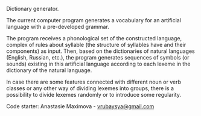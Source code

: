 ﻿Dictionary generator.

The current computer program generates a vocabulary for an artificial language with a pre-developed grammar. 

The program receives a phonological set of the constructed language, complex of rules about syllable (the structure of syllables have and their components) as input. Then, based on the dictionaries of natural languages (English, Russian, etc.), the program generates sequences of symbols (or sounds) existing in this artificial language according to each lexeme in the dictionary of the natural language. 

In case there are some features connected with different noun or verb classes or any other way of dividing lexemes into groups, there is a possibility to divide lexemes randomly or to introduce some regularity.

Code starter: 
Anastasie Maximova - vrubaysya@gmail.com
